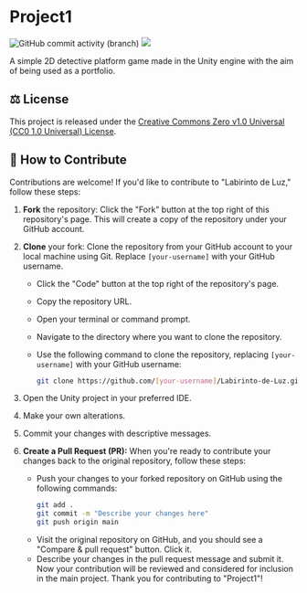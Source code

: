 # Project1
![GitHub commit activity (branch)](https://img.shields.io/github/commit-activity/m/Taverna-Group-Game/Project1/main?color=blue&style=flat-square)
<a href="https://github.com/Ayslan-gamedev/LightMaze-Challenge/blob/main/LICENSE"><img src="https://img.shields.io/github/license/Taverna-Group-Game/Project1?color=red&style=flat-square"></a>

A simple 2D detective platform game made in the Unity engine with the aim of being used as a portfolio.


## ⚖ License

This project is released under the [Creative Commons Zero v1.0 Universal (CC0 1.0 Universal) License](LICENSE).

## 🥂 How to Contribute

Contributions are welcome! If you'd like to contribute to "Labirinto de Luz," follow these steps:

1. **Fork** the repository: Click the "Fork" button at the top right of this repository's page. This will create a copy of the repository under your GitHub account.

2. **Clone** your fork: Clone the repository from your GitHub account to your local machine using Git. Replace `[your-username]` with your GitHub username.

   - Click the "Code" button at the top right of the repository's page.
   - Copy the repository URL.
   - Open your terminal or command prompt.
   - Navigate to the directory where you want to clone the repository.
   - Use the following command to clone the repository, replacing `[your-username]` with your GitHub username:

     ```bash
     git clone https://github.com/[your-username]/Labirinto-de-Luz.git
     ```

3. Open the Unity project in your preferred IDE.
4. Make your own alterations.
5. Commit your changes with descriptive messages.

6. **Create a Pull Request (PR):** When you're ready to contribute your changes back to the original repository, follow these steps:
   - Push your changes to your forked repository on GitHub using the following commands:
     ```bash
     git add .
     git commit -m "Describe your changes here"
     git push origin main
     ```
   - Visit the original repository on GitHub, and you should see a "Compare & pull request" button. Click it.
   - Describe your changes in the pull request message and submit it.
Now your contribution will be reviewed and considered for inclusion in the main project. Thank you for contributing to "Project1"!
